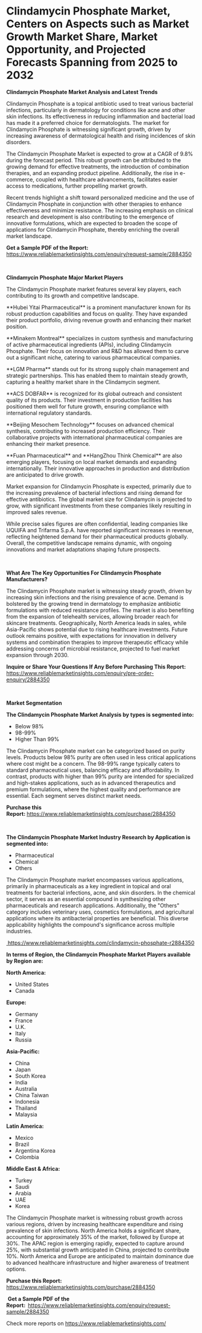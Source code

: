 <p><h1>Clindamycin Phosphate Market, Centers on Aspects such as Market Growth Market Share, Market Opportunity, and Projected Forecasts Spanning from 2025 to 2032</h1></p><p><strong>Clindamycin Phosphate Market Analysis and Latest Trends</strong></p>
<p><p>Clindamycin Phosphate is a topical antibiotic used to treat various bacterial infections, particularly in dermatology for conditions like acne and other skin infections. Its effectiveness in reducing inflammation and bacterial load has made it a preferred choice for dermatologists. The market for Clindamycin Phosphate is witnessing significant growth, driven by increasing awareness of dermatological health and rising incidences of skin disorders.</p><p>The Clindamycin Phosphate Market is expected to grow at a CAGR of 9.8% during the forecast period. This robust growth can be attributed to the growing demand for effective treatments, the introduction of combination therapies, and an expanding product pipeline. Additionally, the rise in e-commerce, coupled with healthcare advancements, facilitates easier access to medications, further propelling market growth.</p><p>Recent trends highlight a shift toward personalized medicine and the use of Clindamycin Phosphate in conjunction with other therapies to enhance effectiveness and minimize resistance. The increasing emphasis on clinical research and development is also contributing to the emergence of innovative formulations, which are expected to broaden the scope of applications for Clindamycin Phosphate, thereby enriching the overall market landscape.</p></p>
<p><strong>Get a Sample PDF of the Report:&nbsp;</strong> <a href="https://www.reliablemarketinsights.com/enquiry/request-sample/2884350?utm_campaign=3114&utm_medium=2&utm_source=Github&utm_content=ia&utm_term=13032025&utm_id=clindamycin-phosphate">https://www.reliablemarketinsights.com/enquiry/request-sample/2884350</a></p>
<p>&nbsp;</p>
<p><strong>Clindamycin Phosphate Major Market Players</strong></p>
<p><p>The Clindamycin Phosphate market features several key players, each contributing to its growth and competitive landscape. </p><p>**Hubei Yitai Pharmaceutical** is a prominent manufacturer known for its robust production capabilities and focus on quality. They have expanded their product portfolio, driving revenue growth and enhancing their market position.</p><p>**Minakem Montreal** specializes in custom synthesis and manufacturing of active pharmaceutical ingredients (APIs), including Clindamycin Phosphate. Their focus on innovation and R&D has allowed them to carve out a significant niche, catering to various pharmaceutical companies.</p><p>**LGM Pharma** stands out for its strong supply chain management and strategic partnerships. This has enabled them to maintain steady growth, capturing a healthy market share in the Clindamycin segment.</p><p>**ACS DOBFAR** is recognized for its global outreach and consistent quality of its products. Their investment in production facilities has positioned them well for future growth, ensuring compliance with international regulatory standards.</p><p>**Beijing Mesochem Technology** focuses on advanced chemical synthesis, contributing to increased production efficiency. Their collaborative projects with international pharmaceutical companies are enhancing their market presence.</p><p>**Fuan Pharmaceutical** and **HangZhou Think Chemical** are also emerging players, focusing on local market demands and expanding internationally. Their innovative approaches in production and distribution are anticipated to drive growth.</p><p>Market expansion for Clindamycin Phosphate is expected, primarily due to the increasing prevalence of bacterial infections and rising demand for effective antibiotics. The global market size for Clindamycin is projected to grow, with significant investments from these companies likely resulting in improved sales revenue. </p><p>While precise sales figures are often confidential, leading companies like UQUIFA and Trifarma S.p.A. have reported significant increases in revenue, reflecting heightened demand for their pharmaceutical products globally. Overall, the competitive landscape remains dynamic, with ongoing innovations and market adaptations shaping future prospects.</p></p>
<p>&nbsp;</p>
<p><strong>What Are The Key Opportunities For Clindamycin Phosphate Manufacturers?</strong></p>
<p><p>The Clindamycin Phosphate market is witnessing steady growth, driven by increasing skin infections and the rising prevalence of acne. Demand is bolstered by the growing trend in dermatology to emphasize antibiotic formulations with reduced resistance profiles. The market is also benefiting from the expansion of telehealth services, allowing broader reach for skincare treatments. Geographically, North America leads in sales, while Asia-Pacific shows potential due to rising healthcare investments. Future outlook remains positive, with expectations for innovation in delivery systems and combination therapies to improve therapeutic efficacy while addressing concerns of microbial resistance, projected to fuel market expansion through 2030.</p></p>
<p><strong>Inquire or Share Your Questions If Any Before Purchasing This Report:</strong> <a href="https://www.reliablemarketinsights.com/enquiry/pre-order-enquiry/2884350?utm_campaign=3114&utm_medium=2&utm_source=Github&utm_content=ia&utm_term=13032025&utm_id=clindamycin-phosphate">https://www.reliablemarketinsights.com/enquiry/pre-order-enquiry/2884350</a></p>
<p>&nbsp;</p>
<p><strong>Market Segmentation</strong></p>
<p><strong>The Clindamycin Phosphate Market Analysis by types is segmented into:</strong></p>
<p><ul><li>Below 98%</li><li>98-99%</li><li>Higher Than 99%</li></ul></p>
<p><p>The Clindamycin Phosphate market can be categorized based on purity levels. Products below 98% purity are often used in less critical applications where cost might be a concern. The 98-99% range typically caters to standard pharmaceutical uses, balancing efficacy and affordability. In contrast, products with higher than 99% purity are intended for specialized and high-stakes applications, such as in advanced therapeutics and premium formulations, where the highest quality and performance are essential. Each segment serves distinct market needs.</p></p>
<p><strong>Purchase this Report:&nbsp;</strong><a href="https://www.reliablemarketinsights.com/purchase/2884350?utm_campaign=3114&utm_medium=2&utm_source=Github&utm_content=ia&utm_term=13032025&utm_id=clindamycin-phosphate">https://www.reliablemarketinsights.com/purchase/2884350</a></p>
<p>&nbsp;</p>
<p><strong>The Clindamycin Phosphate Market Industry Research by Application is segmented into:</strong></p>
<p><ul><li>Pharmaceutical</li><li>Chemical</li><li>Others</li></ul></p>
<p><p>The Clindamycin Phosphate market encompasses various applications, primarily in pharmaceuticals as a key ingredient in topical and oral treatments for bacterial infections, acne, and skin disorders. In the chemical sector, it serves as an essential compound in synthesizing other pharmaceuticals and research applications. Additionally, the "Others" category includes veterinary uses, cosmetics formulations, and agricultural applications where its antibacterial properties are beneficial. This diverse applicability highlights the compound's significance across multiple industries.</p></p>
<p><a href="https://www.reliablemarketinsights.com/clindamycin-phosphate-r2884350?utm_campaign=3114&utm_medium=2&utm_source=Github&utm_content=ia&utm_term=13032025&utm_id=clindamycin-phosphate">&nbsp;https://www.reliablemarketinsights.com/clindamycin-phosphate-r2884350</a></p>
<p><strong>In terms of Region, the Clindamycin Phosphate Market Players available by Region are:</strong></p>
<p>
    <p> <strong> North America: </strong>
        <ul>
            <li>United States</li>
            <li>Canada</li>
        </ul>
        </p> 
    <p> <strong> Europe: </strong>
        <ul>
            <li>Germany</li>
            <li>France</li>
            <li>U.K.</li>
            <li>Italy</li>
            <li>Russia</li>
        </ul>
        </p> 
    <p> <strong> Asia-Pacific: </strong>
        <ul>
            <li>China</li>
            <li>Japan</li>
            <li>South Korea</li>
            <li>India</li>
            <li>Australia</li>
            <li>China Taiwan</li>
            <li>Indonesia</li>
            <li>Thailand</li>
            <li>Malaysia</li>
        </ul>
        </p> 
    <p> <strong> Latin America: </strong>
        <ul>
            <li>Mexico</li>
            <li>Brazil</li>
            <li>Argentina Korea</li>
            <li>Colombia</li>
        </ul>
        </p> 
    <p> <strong> Middle East & Africa: </strong>
        <ul>
            <li>Turkey</li>
            <li>Saudi</li>
            <li>Arabia</li>
            <li>UAE</li>
            <li>Korea</li>
        </ul>
    </p>
    </p>
<p><p>The Clindamycin Phosphate market is witnessing robust growth across various regions, driven by increasing healthcare expenditure and rising prevalence of skin infections. North America holds a significant share, accounting for approximately 35% of the market, followed by Europe at 30%. The APAC region is emerging rapidly, expected to capture around 25%, with substantial growth anticipated in China, projected to contribute 10%. North America and Europe are anticipated to maintain dominance due to advanced healthcare infrastructure and higher awareness of treatment options.</p></p>
<p><strong>Purchase this Report: </strong><a href="https://www.reliablemarketinsights.com/purchase/2884350?utm_campaign=3114&utm_medium=2&utm_source=Github&utm_content=ia&utm_term=13032025&utm_id=clindamycin-phosphate">https://www.reliablemarketinsights.com/purchase/2884350</a></p>
<p>&nbsp;<strong>Get a Sample PDF of the Report:&nbsp;&nbsp;</strong><a href="https://www.reliablemarketinsights.com/enquiry/request-sample/2884350?utm_campaign=3114&utm_medium=2&utm_source=Github&utm_content=ia&utm_term=13032025&utm_id=clindamycin-phosphate">https://www.reliablemarketinsights.com/enquiry/request-sample/2884350</a></p>
<p><strong></strong></p>
<p>Check more reports on <a href="https://www.reliablemarketinsights.com/?utm_campaign=3114&utm_medium=2&utm_source=Github&utm_content=ia&utm_term=13032025&utm_id=clindamycin-phosphate">https://www.reliablemarketinsights.com/</a></p>